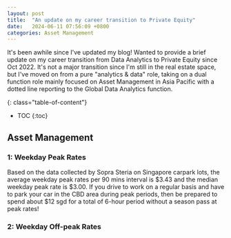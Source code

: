 ```yaml
---
layout: post
title:  "An update on my career transition to Private Equity"
date:   2024-06-11 07:56:09 +0800
categories: Asset Management
---
```


It's been awhile since I've updated my blog! Wanted to provide a brief update on my career transition from Data Analytics to Private Equity since Oct 2022. It's not a major transition since I'm still in the real estate space, but I've moved on from a pure "analytics & data" role, taking on a dual function role mainly focused on Asset Management in Asia Pacific with a dotted line reporting to the Global Data Analytics function.   

{: class="table-of-content"}
* TOC
{:toc}

## Asset Management

### 1: Weekday Peak Rates
Based on the data collected by Sopra Steria on Singapore carpark lots, the average weekday peak rates per 90 mins interval is $3.43 and the median weekday peak rate is $3.00. If you drive to work on a regular basis and have to park your car in the CBD area during peak periods, then be prepared to spend about $12 sgd for a total of 6-hour period without a season pass at peak rates!  

### 2: Weekday Off-peak Rates
